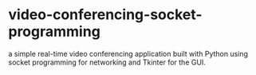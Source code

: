 # video-conferencing-socket-programming
a simple real-time video conferencing application built with Python using socket programming for networking and Tkinter for the GUI. 

